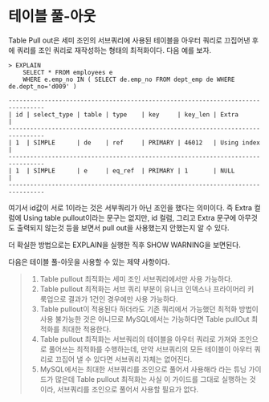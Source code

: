 # 테이블 풀-아웃

Table Pull out은 세미 조인의 서브쿼리에 사용된 테이블을 아우터 쿼리로 끄집어낸 후에 쿼리를 조인 쿼리로 재작성하는 형태의 최적화이다. 다음 예를 보자.

```mysql
> EXPLAIN
	SELECT * FROM employees e
	WHERE e.emp_no IN ( SELECT de.emp_no FROM dept_emp de WHERE de.dept_no='d009' )
	
--------------------------------------------------------------------------------
| id | select_type | table | type    | key     | key_len | Extra               |
--------------------------------------------------------------------------------
| 1  | SIMPLE      | de    | ref     | PRIMARY | 46012   | Using index         |     
--------------------------------------------------------------------------------
| 1  | SIMPLE      | e     | eq_ref  | PRIMARY | 1       | NULL                |
--------------------------------------------------------------------------------
```

여기서 id값이 서로 1이라는 것은 서부쿼리가 아닌 조인을 했다는 의미이다. 즉 Extra 컬럼에 Using table pullout이라는 문구는 없지만, id 컬럼, 그리고 Extra 문구에 아무것도 출력되지 않는것 등을 보면서 pull out을 사용했는지 안했는지 알 수 있다.

더 확실한 방법으로는 EXPLAIN을 실행한 직후 SHOW WARNING을 보면된다.

다음은 테이블 풀-아웃을 사용할 수 있는 제약 사항이다.

> 1. Table pullout 최적화는 세미 조인 서브쿼리에서만 사용 가능하다.
> 2. Table pullout 최적화는 서브 쿼리 부분이 유니크 인덱스나 프라이머리 키 룩업으로 결과가 1건인 경우에만 사용 가능하다.
> 3. Table pullout이 적용된다 하더라도 기존 쿼리에서 가능했던 최적화 방법이 사용 불가능한 것은 아니므로 MySQL에서는 가능하다면 Table pullOut 최적화를 최대한 적용한다.
> 4. Table pullout 최적화는 서브쿼리의 테이블을 아우터 쿼리로 가져와 조인으로 풀어쓰는 최적화를 수행하는데, 만약 서브쿼리의 모든 테이블이 아우터 쿼리로 끄집어 낼 수 있다면 서브쿼리 자체는 없어진다.
> 5. MySQL에서는 최대한 서브쿼리를 조인으로 풀어서 사용해라 라는 튜닝 가이드가 많은데 Table pullout 최적화는 사실 이 가이드를 그대로 실행하는 것이라, 서브쿼리를 조인으로 풀어서 사용할 필요가 없다.